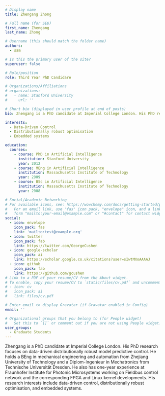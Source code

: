 ```yaml
---
# Display name
title: Zhengang Zhong

# Full name (for SEO)
first_name: Zhengang
last_name: Zhong

# Username (this should match the folder name)
authors:
  - sam

# Is this the primary user of the site?
superuser: false

# Role/position
role: Third Year PhD Candidare

# Organizations/Affiliations
# organizations:
#   - name: Stanford University
#     url: ''

# Short bio (displayed in user profile at end of posts)
bio: Zhengang is a PhD candidate at Imperial College London. His PhD research focuses on data-driven distributionally robust model predictive control. He holds a BEng in mechanical engineering and automation from Zhejiang University of Technology and a Diplom-Ingenieur in Mechatronics from Technische Universität Dresden. He also has one-year experience at Fraunhofer Institute for Photonic Microsystems working on Fieldbus control network and the corresponding FPGA and Linux kernel developments. His research interests include data-driven control, distributionally robust optimisation, and embedded systems.

interests:
  - Data-Driven Control
  - Distributionally robust optimisation
  - Embedded systems

education:
  courses:
    - course: PhD in Artificial Intelligence
      institution: Stanford University
      year: 2012
    - course: MEng in Artificial Intelligence
      institution: Massachusetts Institute of Technology
      year: 2009
    - course: BSc in Artificial Intelligence
      institution: Massachusetts Institute of Technology
      year: 2008

# Social/Academic Networking
# For available icons, see: https://wowchemy.com/docs/getting-started/page-builder/#icons
#   For an email link, use "fas" icon pack, "envelope" icon, and a link in the
#   form "mailto:your-email@example.com" or "#contact" for contact widget.
social:
  - icon: envelope
    icon_pack: fas
    link: 'mailto:test@example.org'
  - icon: twitter
    icon_pack: fab
    link: https://twitter.com/GeorgeCushen
  - icon: google-scholar
    icon_pack: ai
    link: https://scholar.google.co.uk/citations?user=sIwtMXoAAAAJ
  - icon: github
    icon_pack: fab
    link: https://github.com/gcushen
# Link to a PDF of your resume/CV from the About widget.
# To enable, copy your resume/CV to `static/files/cv.pdf` and uncomment the lines below.
# - icon: cv
#   icon_pack: ai
#   link: files/cv.pdf

# Enter email to display Gravatar (if Gravatar enabled in Config)
email: ''

# Organizational groups that you belong to (for People widget)
#   Set this to `[]` or comment out if you are not using People widget.
user_groups:
  - Graduate Students
---
```


Zhengang is a PhD candidate at Imperial College London. His PhD research focuses on data-driven distributionally robust model predictive control. He holds a BEng in mechanical engineering and automation from Zhejiang University of Technology and a Diplom-Ingenieur in Mechatronics from Technische Universität Dresden. He also has one-year experience at Fraunhofer Institute for Photonic Microsystems working on Fieldbus control network and the corresponding FPGA and Linux kernel developments. His research interests include data-driven control, distributionally robust optimisation, and embedded systems.
